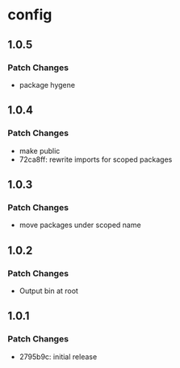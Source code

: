 # config

## 1.0.5

### Patch Changes

- package hygene

## 1.0.4

### Patch Changes

- make public
- 72ca8ff: rewrite imports for scoped packages

## 1.0.3

### Patch Changes

- move packages under scoped name

## 1.0.2

### Patch Changes

- Output bin at root

## 1.0.1

### Patch Changes

- 2795b9c: initial release

